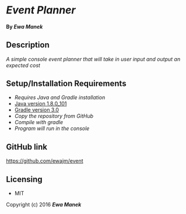 # _Event Planner_

#### By _Ewa Manek_

## Description

_A simple console event planner that will take in user input and output an expected cost_

## Setup/Installation Requirements

* _Requires Java and Gradle installation_
 * [Java version 1.8.0_101](http://www.oracle.com/technetwork/java/index.htmls)
 * [Gradle version 3.0](https://gradle.org/)
* _Copy the repository from GitHub_
* _Compile with gradle_
* _Program will run in the console_


## GitHub link

https://github.com/ewajm/event

## Licensing

* MIT

Copyright (c) 2016 **_Ewa Manek_**
